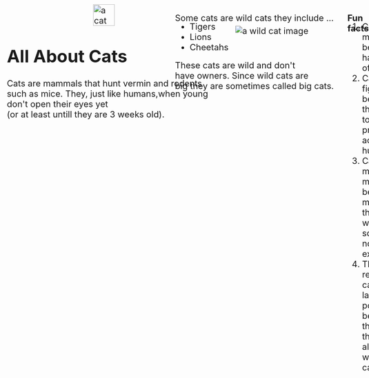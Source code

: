 <html>
<style>#catimage1{width:50px; height:50px; position:absolute;
top:10px; left:320px;
z-index=0}
#second-para{
position:absolute;
  left:510px; 
  top:10px;}
#big-cats-list{
  position:absolute;
  left:510px;
  top:30px;}
#explan{
  position:absolute;
  left:510px;
  top:120px;}
#fun{
  position:absolute;
  left:910px;
  top:10px;}
#header{font-weight:bold;}
#funfact{
  position:absolute;
  left:910px;
  top:30px;}
  #catimg2{position:absolute;
    left:650px;
    top:60px;}
body{font-size:20px;}
</style>
<head><h1 class="header" id="first header">All About Cats</h1>
  </head><body>
  <p>Cats are mammals that hunt vermin and rodents<br> such as mice. They, just like humans,when young<br> don't open their eyes yet<br>(or at least untill they are 3 weeks old).</p>
   <img src="40,000+ Best Free Cat Pictures & Images [HD] - Pixabay https://g.co/kgs/LB5ueJn" id="catimage1" alt="a cat image">
  <p id="second-para">Some cats are wild cats they include
...</p>
  <ul id="big-cats-list">
    <li>Tigers</li>
    <li>Lions</li>
    <li>Cheetahs</li>
  </ul>
    <p id="explan">These cats are wild and don't<br> have owners. Since wild cats are<br> big they are sometimes called big cats.</p>
  <p id="fun"><span id="header">Fun facts</span> 
    <ol id=funfact>
        <li>Cats like milk because it has a ton of fats</li>
        <li>Cats play fight because they need to<br> practice actual hunting </li>
        <li>Cats meow so much because it means<br> that they want something, not an expression</li>
        <li>The reason cats like laser pointers is because<br> they see the light alive and worth caching</li>
  </ol>
  </p>
    <img id="catimg2"  src="small wild cats https://g.co/kgs/Uy23sGN" alt="a wild cat image">
  </body>
</html>

